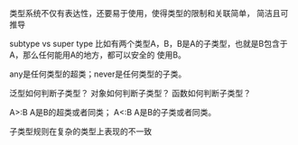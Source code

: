 类型系统不仅有表达性，还要易于使用，使得类型的限制和关联简单，
简洁且可推导

subtype vs super type
比如有两个类型A，B，B是A的子类型，也就是B包含于A，那么任何能用A的地方，都可以安全的
使用B。

any是任何类型的超类；never是任何类型的子类。

泛型如何判断子类型？
对象如何判断子类型？
函数如何判断子类型？

A>:B A是B的超类或者同类；
A<:B A是B的子类或者同类。

子类型规则在复杂的类型上表现的不一致

